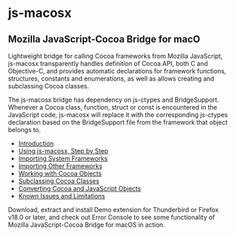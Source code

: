 # js-macosx
## Mozilla JavaScript-Cocoa Bridge for macO ##

Lightweight bridge for calling Cocoa frameworks from Mozilla JavaScript, js-macosx transparently handles definition of Cocoa API, both C and Objective-C, and provides automatic declarations for framework functions, structures, constants and enumerations, as well as allows creating and subclassing Cocoa classes.

The js-macosx bridge has dependency on js-ctypes and BridgeSupport. Whenever a Cocoa class, function, struct or const is encountered in the JavaScript code, js-macosx will replace it with the corresponding js-ctypes declaration based on the BridgeSupport file from the framework that object belongs to.

  * [Introduction](../wiki/Introduction.md)
  * [Using js-macosx, Step by Step](../wiki/StepByStep.md)
  * [Importing System Frameworks](../wiki/ImportingSystemFrameworks.md)
  * [Importing Other Frameworks](../wiki/ImportingOtherFrameworks.md)
  * [Working with Cocoa Objects](../wiki/WorkingWithObjects.md)
  * [Subclassing Cocoa Classes](../wiki/SubclassingCocoaClasses.md)
  * [Converting Cocoa and JavaScript Objects](../wiki/ConvertingCocoaJavascript.md)
  * [Known Issues and Limitations](../wiki/KnownIssues.md)

Download, extract and install Demo extension for Thunderbird or Firefox v18.0 or later, and check out Error Console to see some functionality of Mozilla JavaScript-Cocoa Bridge for macOS in action.
